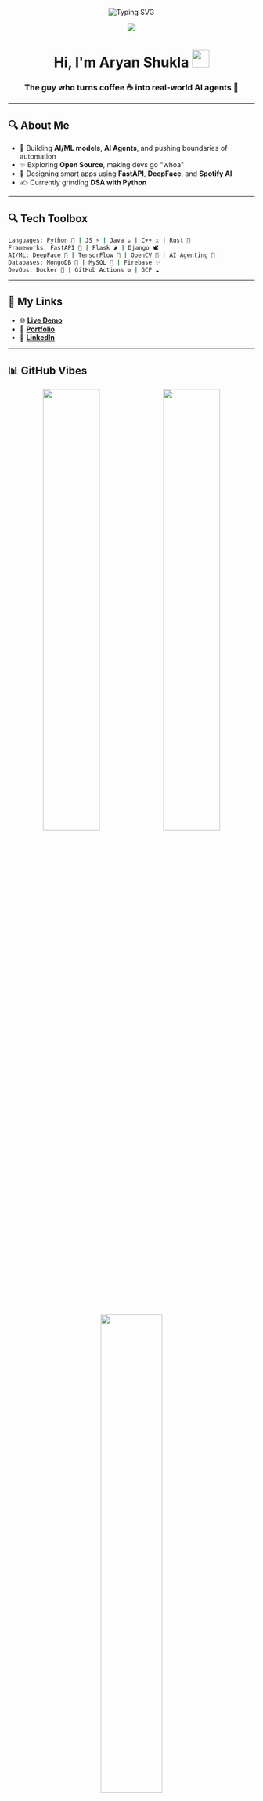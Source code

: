 <p align="center">
  <img src="https://readme-typing-svg.demolab.com?font=Fira+Code&size=30&pause=1000&center=true&vCenter=true&width=435&lines=Code+Wizard+%F0%9F%94%A5;AI+Agent+Engineer+%F0%9F%A4%96;Cyber+Warrior+%F0%9F%9B%A1%EF%B8%8F;Always+Learning+%F0%9F%92%AA" alt="Typing SVG" />
</p>

<p align="center">
  <img src="https://capsule-render.vercel.app/api?type=waving&color=gradient&height=200&section=header&text=Aryan%20Shukla&fontSize=45&fontAlignY=35&desc=Making%20AI%20that%20thinks%2C%20codes%2C%20and%20conquers!&descAlignY=55&descAlign=62"/>
</p>



<h1 align="center">Hi, I'm Aryan Shukla <img src="https://media.giphy.com/media/hvRJCLFzcasrR4ia7z/giphy.gif" width="35"></h1>
<h3 align="center">The guy who turns coffee ☕ into real-world AI agents 🤖</h3>

---

## 🔍 About Me

- 🚀 Building **AI/ML models**, **AI Agents**, and pushing boundaries of automation
- ✨ Exploring **Open Source**, making devs go "whoa"
- 🌈 Designing smart apps using **FastAPI**, **DeepFace**, and **Spotify AI**
- ✍️ Currently grinding **DSA with Python**

---

## 🔍 Tech Toolbox

```bash
Languages: Python 🐍 | JS ⚡ | Java ☕ | C++ ⚔️ | Rust 🔩
Frameworks: FastAPI 🚀 | Flask 🌶️ | Django 🕊️
AI/ML: DeepFace 🧠 | TensorFlow 🧬 | OpenCV 📸 | AI Agenting 🤖
Databases: MongoDB 🍃 | MySQL 🐬 | Firebase ✨
DevOps: Docker 🐳 | GitHub Actions ⚙️ | GCP ☁️
```

---

## 🔗 My Links

- 🌐 [**Live Demo**](https://v0-image-analysis-aom8w9a07-aryanshukla578s-projects.vercel.app/)
- 🧠 [**Portfolio**](https://portfolio-chi-black-25.vercel.app/)
- 💼 [**LinkedIn**](https://www.linkedin.com/in/aryanshukla578)

---

## 📊 GitHub Vibes

<p align="center">
  <img src="https://github-readme-stats.vercel.app/api?username=Aryanshukla578&theme=radical&show_icons=true" width="48%" />
  <img src="https://github-readme-streak-stats.herokuapp.com/?user=Aryanshukla578&theme=radical" width="48%" />
</p>

<p align="center">
  <img src="https://github-readme-stats.vercel.app/api/top-langs/?username=Aryanshukla578&layout=compact&theme=radical&langs_count=8&hide=css,c++,html" width="50%" />
</p>

---

## 🏆 Dev Achievements

<p align="center">
  <img src="https://github-profile-trophy.vercel.app/?username=Aryanshukla578&theme=radical&no-frame=false&no-bg=true&margin-w=4" />
</p>

---

## 🎭 Code Vibe Quote

<p align="center">
  <img src="https://quotes-github-readme.vercel.app/api?type=horizontal&theme=tokyonight" />
</p>

---

## 📍 Visitor Count

<p align="center">
  <img src="https://komarev.com/ghpvc/?username=Aryanshukla578&label=Profile%20Views&color=0e75b6&style=flat" />
</p>

---

### 🌟 Final Words

<p align="center">
  <i>“Built with passion, bugs, caffeine, and a dream of changing the world with code.”</i><br>
  <sub>Designed to impress. Engineered to stun. Ready to deploy — like a code sniper. ✨</sub>
</p>

<p align="center">
  <img src="https://readme-jokes.vercel.app/api?theme=tokyonight" alt="Joke"/>
</p>

<p align="center">
  <img src="https://media.tenor.com/YVqKZzRKZtYAAAAC/hacker.gif" width="300"/>
</p>

<p align="center">
  <img src="https://capsule-render.vercel.app/api?type=waving&color=gradient&height=150&section=footer"/>
</p>
